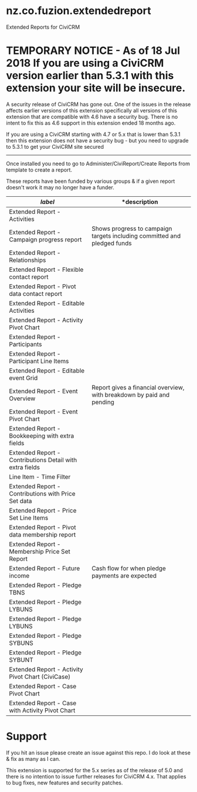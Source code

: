 # nz.co.fuzion.extendedreport
Extended Reports for CiviCRM

# TEMPORARY NOTICE - As of 18 Jul 2018 If you are using a CiviCRM version earlier than 5.3.1 with this extension your site will be insecure.

A security release of CiviCRM has gone out. One of the issues in the release affects earlier versions of this extension specifically all versions of this extension that are compatible with 4.6 have a security bug. There is no intent to fix this as 4.6 support in this extension ended 18 months ago.

If you are using a CiviCRM starting with 4.7 or 5.x that is lower than 5.3.1 then this extension does not have a security bug - but you need to upgrade to 5.3.1 to get your CiviCRM site secured


-----------------------------------------

Once installed you need to go to Administer/CiviReport/Create Reports from template to create a report.

These reports have been funded by various groups & if a given report doesn't work it may no longer have a funder.

| *label* |*description|
|---------|---------|
| Extended Report - Activities |
| Extended Report - Campaign progress report |Shows progress to campaign targets including committed and pledged funds|
| Extended Report - Relationships ||
| Extended Report - Flexible contact report ||
| Extended Report - Pivot data contact report ||
| Extended Report - Editable Activities ||
| Extended Report - Activity Pivot Chart ||
| Extended Report - Participants ||
| Extended Report - Participant Line Items ||
| Extended Report - Editable event Grid ||
| Extended Report - Event Overview |Report gives a financial overview, with breakdown by paid and pending|
| Extended Report - Event Pivot Chart ||
| Extended Report - Bookkeeping with extra fields ||
| Extended Report - Contributions Detail with extra fields ||
| Line Item -  Time Filter ||
| Extended Report - Contributions with Price Set data ||
| Extended Report - Price Set Line Items ||
| Extended Report - Pivot data membership report ||
| Extended Report - Membership Price Set Report ||
| Extended Report - Future income |Cash flow for when pledge payments are expected|
| Extended Report - Pledge TBNS ||
| Extended Report - Pledge LYBUNS ||
| Extended Report - Pledge LYBUNS ||
| Extended Report - Pledge SYBUNS ||
| Extended Report - Pledge SYBUNT ||
| Extended Report - Activity Pivot Chart (CiviCase) ||
| Extended Report - Case Pivot Chart ||
| Extended Report - Case with Activity Pivot Chart ||

# Support
If you hit an issue please create an issue against this repo. I do look at these & fix as many as I can. 

This extension is supported for the 5.x series as of the release of 5.0 and there is no intention to issue further
releases for CiviCRM 4.x. That applies to bug fixes, new features and security patches.




